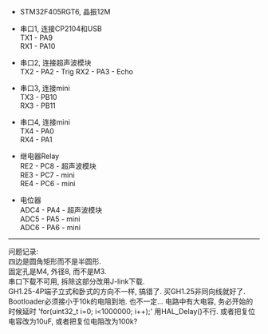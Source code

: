 - STM32F405RGT6, 晶振12M  

- 串口1, 连接CP2104和USB  
TX1 - PA9  
RX1 - PA10  

- 串口2, 连接超声波模块  
TX2 - PA2 - Trig 
RX2 - PA3 - Echo 

- 串口3, 连接mini  
TX3 - PB10  
RX3 - PB11  

- 串口4, 连接mini  
TX4 - PA0  
RX4 - PA1  

- 继电器Relay  
RE2 - PC8 - 超声波模块    
RE3 - PC7 - mini   
RE4 - PC6 - mini  

- 电位器  
ADC4 - PA4 - 超声波模块  
ADC5 - PA5 - mini  
ADC6 - PA6 - mini  

---  
问题记录:  
四边是圆角矩形而不是半圆形.  
固定孔是M4, 外径8, 而不是M3.  
串口下载不可用, 拆除这部分改用J-link下载.  
GH1.25-4P端子立式和卧式的方向不一样, 搞错了. 买GH1.25非同向线就好了.   
Bootloader必须接小于10k的电阻到地. 也不一定...
电路中有大电容, 务必开始的时候延时 'for(uint32_t i=0; i<1000000; i++);' 用HAL_Delay()不行. 或者把复位电容改为10uF, 或者把复位电阻改为100k?



